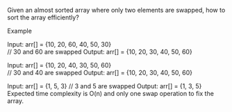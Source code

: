 Given an almost sorted array where only two elements are swapped, how to sort the array efficiently?

Example

Input:  arr[] = {10, 20, 60, 40, 50, 30}  
// 30 and 60 are swapped Output: arr[] = {10, 20, 30, 40, 50, 60}

Input:  arr[] = {10, 20, 40, 30, 50, 60}  
// 30 and 40 are swapped Output: arr[] = {10, 20, 30, 40, 50, 60}

Input:   arr[] = {1, 5, 3} // 3 and 5 are swapped Output:  arr[] = {1, 3, 5} Expected time
complexity is O(n) and only one swap operation to fix the array.
